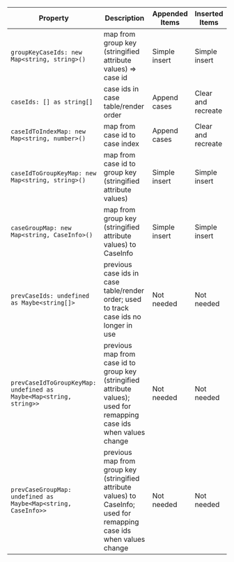 |Property|Description|Appended Items|Inserted Items|
|--------|-----------|--------------|--------------|
|`groupKeyCaseIds: new Map<string, string>()`|map from group key (stringified attribute values) => case id|Simple insert|Simple insert|
|`caseIds: [] as string[]`|case ids in case table/render order|Append cases|Clear and recreate|
|`caseIdToIndexMap: new Map<string, number>()`|map from case id to case index|Append cases|Clear and recreate|
|`caseIdToGroupKeyMap: new Map<string, string>()`|map from case id to group key (stringified attribute values)|Simple insert|Simple insert|
|`caseGroupMap: new Map<string, CaseInfo>()`|map from group key (stringified attribute values) to CaseInfo|Simple insert|Simple insert|
|`prevCaseIds: undefined as Maybe<string[]>`|previous case ids in case table/render order; used to track case ids no longer in use|Not needed|Not needed|
|`prevCaseIdToGroupKeyMap: undefined as Maybe<Map<string, string>>`|previous map from case id to group key (stringified attribute values); used for remapping case ids when values change|Not needed|Not needed|
|`prevCaseGroupMap: undefined as Maybe<Map<string, CaseInfo>>`|previous map from group key (stringified attribute values) to CaseInfo; used for remapping case ids when values change|Not needed|Not needed|
